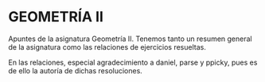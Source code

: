 # **GEOMETRÍA II**

Apuntes de la asignatura Geometría II. Tenemos tanto un resumen general de la asignatura como las relaciones de ejercicios resueltas.

En las relaciones, especial agradecimiento a daniel, parse y ppicky, pues es de ello la autoría de dichas resoluciones.